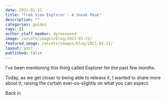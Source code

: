 ```yaml
---
date: 2021-01-21
title: "Trek View Explorer - A Sneak Peak"
description: ""
categories: guides
tags: []
author_staff_member: dgreenwood
image: /assets/images/blog/2021-01-21/
featured_image: /assets/images/blog/2021-01-21/
layout: post
published: false
---
```


I've been mentioning this thing called Explorer for the past few months.

Today, as we get closer to being able to release it, I wanted to share more about it, raising the curtain ever-so-slightly on what you can expect.

Back in 
